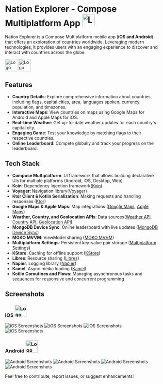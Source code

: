# Nation Explorer - Compose Multiplatform App <img src="https://github.com/Pablit0x/NationExplorer/assets/76017191/27b397b2-ef8e-4ace-a25b-1f6c7888a848" alt="Logo" width="40" height="40"> 


Nation Explorer is a Compose Multiplatform mobile app (**iOS and Android**) that offers an exploration of countries worldwide. Leveraging modern technologies, it provides users with an engaging experience to discover and interact with countries across the globe.

<img src="https://github.com/Pablit0x/NationExplorer/assets/76017191/08b52b4e-c9e6-47d8-a410-87693dab7b7f" alt="Logo" width="40" height="40"> 
<img src="https://github.com/Pablit0x/NationExplorer/assets/76017191/f32b676e-c1f8-44d9-8015-4819e2330337" alt="Logo" width="40" height="40"> 

## Features

- **Country Details**: Explore comprehensive information about countries, including flags, capital cities, area, languages spoken, currency, population, and timezones.
- **Interactive Maps**: View countries on maps using Google Maps for Android and Apple Maps for iOS.
- **Real-time Weather**: Get up-to-date weather updates for each country's capital city.
- **Engaging Game**: Test your knowledge by matching flags to their respective countries.
- **Online Leaderboard**: Compete globally and track your progress on the leaderboard.

## Tech Stack

- **Compose Multiplatform**: UI framework that allows building declarative UIs for multiple platforms (Android, iOS, Desktop, Web)
- **Koin**: Dependency Injection framework([Koin](https://github.com/InsertKoinIO/koin))
- **Voyager**: Navigation library([Voyager](https://voyager.adriel.cafe/))
- **Ktor Client & Kotlin Serialization**: Making requests and handling responses ([Ktor](https://github.com/ktorio/ktor))
- **Google Maps & Apple Maps**: Map integrations ([Google Maps](https://developers.google.com/maps/documentation/android-sdk/maps-compose), [Apple Maps](https://developer.apple.com/documentation/mapkit/))
- **Weather, Country, and Geolocation APIs**: Data sources([Weather API](https://api.api-ninjas.com/v1/weather), [Country API](https://restcountries.com/v3.1/all), [Geolocation API](https://api.opencagedata.com/geocode/v1/))
- **MongoDB Device Sync**: Online leaderboard with live updates ([MongoDB Device Sync](https://www.mongodb.com/atlas/app-services/device-sync))
- **MOKO MVVM**: ViewModel sharing ([MOKO MVVM](https://github.com/icerockdev/moko-mvvm))
- **Multiplatform Settings**: Persistent key-value pair storage ([Multiplatform Settings](https://github.com/russhwolf/multiplatform-settings))
- **KStore**: Caching for offline support ([KStore](https://github.com/xxfast/KStore))
- **Libres**: Resource sharing ([Libres](https://github.com/Skeptick/libres))
- **Napier**: Logging library ([Napier](https://github.com/AAkira/Napier))
- **Kamel**: Async media loading ([Kamel](https://github.com/Kamel-Media/Kamel))
- **Kotlin Coroutines and Flows**: Managing asynchronous tasks and sequences for responsive and concurrent programming 

## Screenshots

### iOS <img src="https://github.com/Pablit0x/NationExplorer/assets/76017191/f32b676e-c1f8-44d9-8015-4819e2330337" alt="Logo" width="40" height="40"> 
![iOS Screenshots](https://github.com/Pablit0x/NationExplorer/assets/76017191/6a6e4115-9936-43ad-bfdd-3bac630a4da1)
![iOS Screenshots](https://github.com/Pablit0x/NationExplorer/assets/76017191/40c33947-799e-4352-a43b-0c1a5746ab62)
![iOS Screenshots](https://github.com/Pablit0x/NationExplorer/assets/76017191/fd93a498-a395-4f80-a3bf-7eebbfd26665)
![iOS Screenshots](https://github.com/Pablit0x/NationExplorer/assets/76017191/21d303c7-8899-4ebe-908e-1c2fe5a68e42)

### Android <img src="https://github.com/Pablit0x/NationExplorer/assets/76017191/08b52b4e-c9e6-47d8-a410-87693dab7b7f" alt="Logo" width="40" height="40"> 
![Android Screenshots](https://github.com/Pablit0x/NationExplorer/assets/76017191/523d1e80-27a5-4887-a6ce-9265ad15e02b)
![Android Screenshots](https://github.com/Pablit0x/NationExplorer/assets/76017191/7e735609-6f42-444f-88ba-066271469c4f)
![Android Screenshots](https://github.com/Pablit0x/NationExplorer/assets/76017191/1bd2e3b4-92f7-4ac7-82cf-ecf3005d1e41)
![Android Screenshots](https://github.com/Pablit0x/NationExplorer/assets/76017191/633e25b9-6ebe-442f-a653-bd03609eccdd)

Feel free to contribute, report issues, or suggest enhancements!
